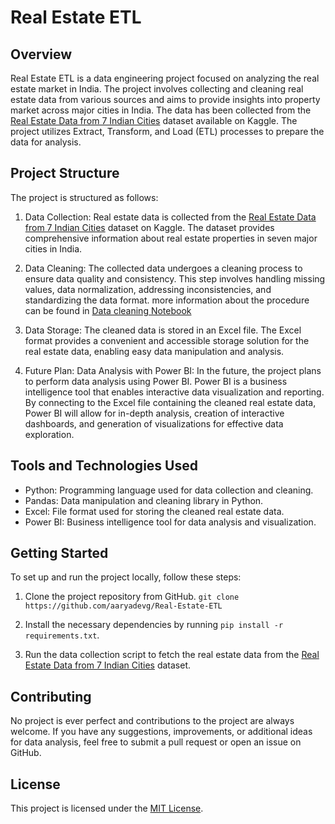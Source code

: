 # Real Estate ETL

## Overview
Real Estate ETL is a data engineering project focused on analyzing the real estate market in India. The project involves collecting and cleaning real estate data from various sources and aims to provide insights into property market across major cities in India. The data has been collected from the [Real Estate Data from 7 Indian Cities](https://www.kaggle.com/datasets/rakkesharv/real-estate-data-from-7-indian-cities) dataset available on Kaggle. The project utilizes Extract, Transform, and Load (ETL) processes to prepare the data for analysis.

## Project Structure

The project is structured as follows:

1. Data Collection: Real estate data is collected from the [Real Estate Data from 7 Indian Cities](https://www.kaggle.com/datasets/rakkesharv/real-estate-data-from-7-indian-cities) dataset on Kaggle. The dataset provides comprehensive information about real estate properties in seven major cities in India.

2. Data Cleaning: The collected data undergoes a cleaning process to ensure data quality and consistency. This step involves handling missing values, data normalization, addressing inconsistencies, and standardizing the data format. more information about the procedure can be found in [Data cleaning Notebook](clean.ipynb)

3. Data Storage: The cleaned data is stored in an Excel file. The Excel format provides a convenient and accessible storage solution for the real estate data, enabling easy data manipulation and analysis.

4. Future Plan: Data Analysis with Power BI: In the future, the project plans to perform data analysis using Power BI. Power BI is a business intelligence tool that enables interactive data visualization and reporting. By connecting to the Excel file containing the cleaned real estate data, Power BI will allow for in-depth analysis, creation of interactive dashboards, and generation of visualizations for effective data exploration.

## Tools and Technologies Used

- Python: Programming language used for data collection and cleaning.
- Pandas: Data manipulation and cleaning library in Python.
- Excel: File format used for storing the cleaned real estate data.
- Power BI: Business intelligence tool for data analysis and visualization.

## Getting Started

To set up and run the project locally, follow these steps:

1. Clone the project repository from GitHub. `git clone https://github.com/aaryadevg/Real-Estate-ETL`

2. Install the necessary dependencies by running `pip install -r requirements.txt`.

3. Run the data collection script to fetch the real estate data from the [Real Estate Data from 7 Indian Cities](https://www.kaggle.com/datasets/rakkesharv/real-estate-data-from-7-indian-cities) dataset.


## Contributing

No project is ever perfect and contributions to the project are always welcome. If you have any suggestions, improvements, or additional ideas for data analysis, feel free to submit a pull request or open an issue on GitHub.

## License

This project is licensed under the [MIT License](LICENSE).

